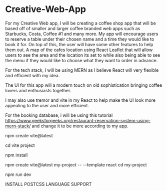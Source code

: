 # Creative-Web-App

For my Creative Web app, I will be creating a coffee shop app that will be based off of smaller and larger coffee branded web apps such as Starbucks, Costa, Coffee #1 and many more. My app will encourage users to reserve a table under their chosen name and a time they would like to book it for.
On top of this, the user will have some other features to help them out. A map of the cafes location using React Leaflet that will allow users to see the area and the location its set to while also being able to see the menu if they would like to choose what they want to order in advance.

For the tech stack, I will be using MERN as I believe React will very flexible and efficient with my idea.

The UI for this app will a modern touch on old sophistication bringing coffee lovers and enthusiasts together.

I may also use tremor and vite in my React to help make the UI look more appealing to the user and more efficient.

For the booking database, i will be using this tutorial https://www.geeksforgeeks.org/restaurant-reservation-system-using-mern-stack/ and change it to be more according to my app.


npm create vite@latest

cd vite project

npm install

npm create vite@latest my-project -- --template react
cd my-project

npm run dev

INSTALL POSTCSS LANGUAGE SUPPORT
